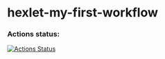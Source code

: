 # hexlet-my-first-workflow

### Actions status:
[![Actions Status](https://github.com/Alexcey/hexlet-my-first-workflow/workflows/hello-world/badge.svg)](https://github.com/Alexcey/hexlet-my-first-workflow/actions/workflows/hello-world.yml)